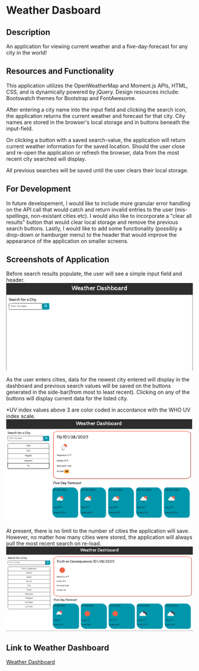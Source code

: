 # Weather Dasboard

## Description

An application for viewing current weather and a five-day-forecast for any city in the world!

## Resources and Functionality

This application utilizes the OpenWeatherMap and Moment.js APIs, HTML, CSS, and is dynamically powered by jQuery. Design resources include: Bootswatch themes for Bootstrap and FontAwesome.

After entering a city name into the input field and clicking the search icon, the application returns the current weather and forecast for that city. City names are stored in the browser's local storage and in buttons beneath the input-field.

On clicking a button with a saved search-value, the application will return current weather information for the saved location. Should the user close and re-open the application or refresh the browser, data from the most recent city searched will display.

All previous searches will be saved until the user clears their local storage.

## For Development

In future developement, I would like to include more granular error handling on the API call that would catch and return invalid entries to the user (mis-spellings, non-existant cities etc). I would also like to incorporate a "clear all results" button that would clear local storage and remove the previous search buttons. Lastly, I would like to add some functionality (possibly a drop-down or hamburger menu) to the header that would improve the appearance of the application on smaller screens.

## Screenshots of Application

Before search results populate, the user will see a simple input field and header.
![First view of Weather Dashboard](./assets/images/firstview.png)

As the user enters cities, data for the newest city entered will display in the dashboard and previous search values will be saved on the buttons generated in the side-bar(from most to least recent). Clicking on any of the buttons will display current data for the listed city.

\*UV index values above 3 are color coded in accordance with the WHO UV index scale.
![View of dashboard with UV index coloration](./assets/images/UV.png)

At present, there is no limit to the number of cities the application will save. However, no matter how many cities were stored, the application will always pull the most recent search on re-load.
![View of dashboard with search history](./assets/images/full-dashboard.png)

## Link to Weather Dashboard

[Weather Dashboard](https://jnel-221.github.io/whatever-the-weather/)
